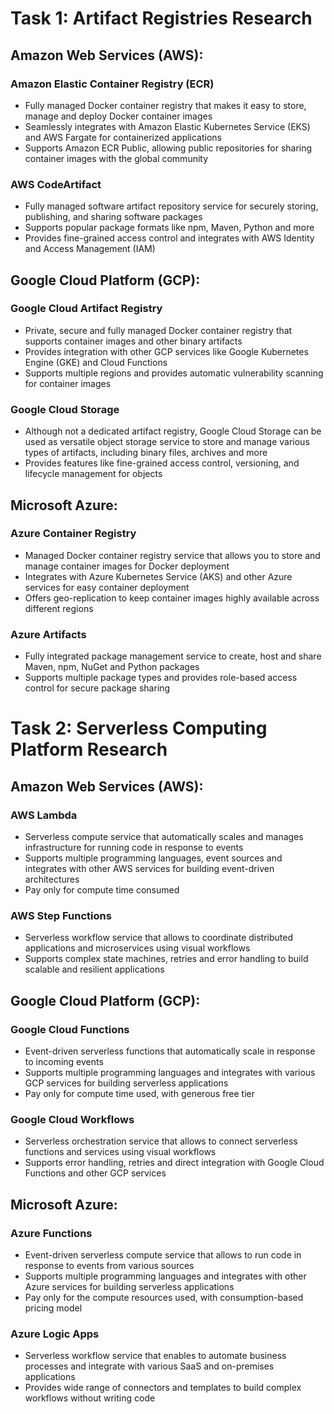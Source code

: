 # Task 1: Artifact Registries Research

## Amazon Web Services (AWS):

### Amazon Elastic Container Registry (ECR)

- Fully managed Docker container registry that makes it easy to store, manage and deploy Docker container images
- Seamlessly integrates with Amazon Elastic Kubernetes Service (EKS) and AWS Fargate for containerized applications
- Supports Amazon ECR Public, allowing public repositories for sharing container images with the global community

### AWS CodeArtifact

- Fully managed software artifact repository service for securely storing, publishing, and sharing software packages
- Supports popular package formats like npm, Maven, Python and more
- Provides fine-grained access control and integrates with AWS Identity and Access Management (IAM)

## Google Cloud Platform (GCP):

### Google Cloud Artifact Registry

- Private, secure and fully managed Docker container registry that supports container images and other binary artifacts
- Provides integration with other GCP services like Google Kubernetes Engine (GKE) and Cloud Functions
- Supports multiple regions and provides automatic vulnerability scanning for container images

### Google Cloud Storage

- Although not a dedicated artifact registry, Google Cloud Storage can be used as versatile object storage service to store and manage various types of artifacts, including binary files, archives and more
- Provides features like fine-grained access control, versioning, and lifecycle management for objects

## Microsoft Azure:

### Azure Container Registry

- Managed Docker container registry service that allows you to store and manage container images for Docker deployment
- Integrates with Azure Kubernetes Service (AKS) and other Azure services for easy container deployment
- Offers geo-replication to keep container images highly available across different regions

### Azure Artifacts

- Fully integrated package management service to create, host and share Maven, npm, NuGet and Python packages
- Supports multiple package types and provides role-based access control for secure package sharing

# Task 2: Serverless Computing Platform Research

## Amazon Web Services (AWS):

### AWS Lambda

- Serverless compute service that automatically scales and manages infrastructure for running code in response to events
- Supports multiple programming languages, event sources and integrates with other AWS services for building event-driven architectures
- Pay only for compute time consumed

### AWS Step Functions

- Serverless workflow service that allows to coordinate distributed applications and microservices using visual workflows
- Supports complex state machines, retries and error handling to build scalable and resilient applications

## Google Cloud Platform (GCP):

### Google Cloud Functions

- Event-driven serverless functions that automatically scale in response to incoming events
- Supports multiple programming languages and integrates with various GCP services for building serverless applications
- Pay only for compute time used, with generous free tier

### Google Cloud Workflows

- Serverless orchestration service that allows to connect serverless functions and services using visual workflows
- Supports error handling, retries and direct integration with Google Cloud Functions and other GCP services

## Microsoft Azure:

### Azure Functions

- Event-driven serverless compute service that allows to run code in response to events from various sources
- Supports multiple programming languages and integrates with other Azure services for building serverless applications
- Pay only for the compute resources used, with consumption-based pricing model

### Azure Logic Apps

- Serverless workflow service that enables to automate business processes and integrate with various SaaS and on-premises applications
- Provides wide range of connectors and templates to build complex workflows without writing code
